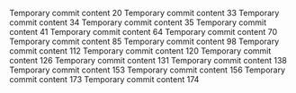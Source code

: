 Temporary commit content 20
Temporary commit content 33
Temporary commit content 34
Temporary commit content 35
Temporary commit content 41
Temporary commit content 64
Temporary commit content 70
Temporary commit content 85
Temporary commit content 98
Temporary commit content 112
Temporary commit content 120
Temporary commit content 126
Temporary commit content 131
Temporary commit content 138
Temporary commit content 153
Temporary commit content 156
Temporary commit content 173
Temporary commit content 174
